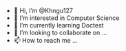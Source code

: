 - 👋 Hi, I’m @Khngu127
- 👀 I’m interested in Computer Science
- 🌱 I’m currently learning Doctest
- 💞️ I’m looking to collaborate on ...
- 📫 How to reach me ...

<!---
Khngu127/Khngu127 is a ✨ special ✨ repository because its `README.md` (this file) appears on your GitHub profile.
You can click the Preview link to take a look at your changes.
--->
